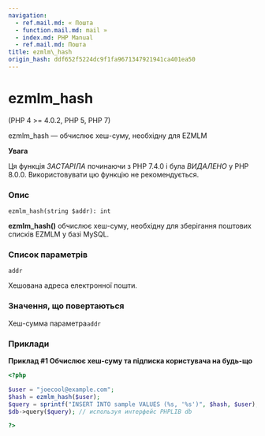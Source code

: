 ```yaml
---
navigation:
  - ref.mail.md: « Пошта
  - function.mail.md: mail »
  - index.md: PHP Manual
  - ref.mail.md: Пошта
title: ezmlm\_hash
origin_hash: ddf652f5224dc9f1fa9671347921941ca401ea50
---
```

# ezmlm\_hash

(PHP 4 >= 4.0.2, PHP 5, PHP 7)

ezmlm\_hash — обчислює хеш-суму, необхідну для EZMLM

**Увага**

Ця функція *ЗАСТАРІЛА* починаючи з PHP 7.4.0 і була *ВИДАЛЕНО* у PHP 8.0.0. Використовувати цю функцію не рекомендується.

### Опис

```methodsynopsis
ezmlm_hash(string $addr): int
```

**ezmlm\_hash()** обчислює хеш-суму, необхідну для зберігання поштових списків EZMLM у базі MySQL.

### Список параметрів

`addr`

Хешована адреса електронної пошти.

### Значення, що повертаються

Хеш-сумма параметра`addr`

### Приклади

**Приклад #1 Обчислює хеш-суму та підписка користувача на будь-що**

```php
<?php

$user = "joecool@example.com";
$hash = ezmlm_hash($user);
$query = sprintf("INSERT INTO sample VALUES (%s, '%s')", $hash, $user);
$db->query($query); // используя интерфейс PHPLIB db

?>
```
